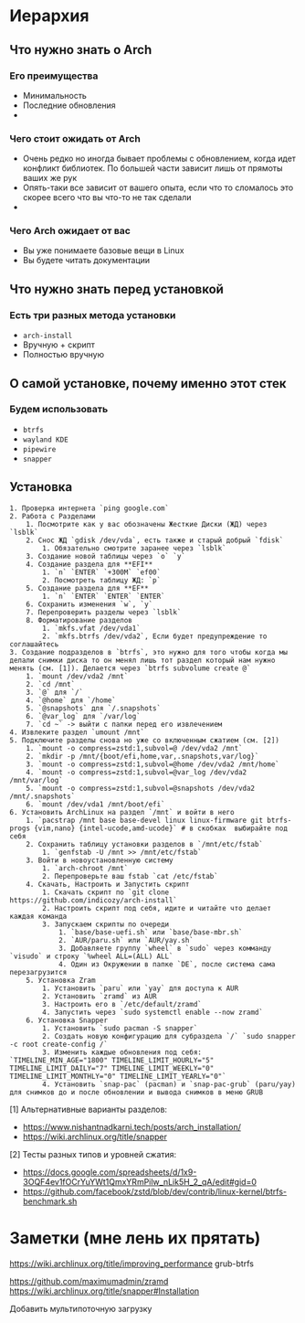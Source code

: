 # Иерархия
## Что нужно знать о Arch
### Его преимущества
- Минимальность
- Последние обновления
- 
### Чего стоит ожидать от Arch
- Очень редко но иногда бывает проблемы с обновлением, когда идет конфликт библиотек. По большей части зависит лишь от прямоты ваших же рук
- Опять-таки все зависит от вашего опыта, если что то сломалось это скорее всего что вы что-то не так сделали
- 
### Чего Arch ожидает от вас
- Вы уже понимаете базовые вещи в Linux
- Вы будете читать документации

## Что нужно знать перед установкой
### Есть три разных метода установки
- `arch-install`
- Вручную + скрипт
- Полностью вручную

## О самой установке, почему именно этот стек
### Будем использовать 
- `btrfs`
- `wayland KDE`
- `pipewire`
- `snapper`

## Установка
	1. Проверка интернета `ping google.com`
	2. Работа с Разделами
		1. Посмотрите как у вас обозначены Жесткие Диски (ЖД) через `lsblk`
		2. Снос ЖД `gdisk /dev/vda`, есть также и старый добрый `fdisk`
			1. Обязательно смотрите заранее через `lsblk`
		3. Создание новой таблицы через `o` `y`
		4. Создание раздела для **EFI**
			1. `n` `ENTER` `+300M` `ef00`
			2. Посмотреть таблицу ЖД: `p`
		5. Создание раздела для **EF**
			1. `n` `ENTER` `ENTER` `ENTER`
		6. Сохранить изменения `w`, `y`
		7. Перепроверить разделы через `lsblk`
		8. Форматирование разделов
			1. `mkfs.vfat /dev/vda1`
			2. `mkfs.btrfs /dev/vda2`, Если будет предупреждение то соглашайтесь
	3. Создание подразделов в `btrfs`, это нужно для того чтобы когда мы делали снимки диска то он менял лишь тот раздел который нам нужно менять (см. [1]). Делается через `btrfs subvolume create @`
		1. `mount /dev/vda2 /mnt`
		2. `cd /mnt`
		3. `@` для `/`
		4. `@home` для `/home`
		5. `@snapshots` для `/.snapshots`
		6. `@var_log` для `/var/log`
		7. `cd ~` -> выйти с папки перед его извлечением
	4. Извлеките раздел `umount /mnt`
	5. Подключите разделы снова но уже со включенным сжатием (см. [2])
		1. `mount -o compress=zstd:1,subvol=@ /dev/vda2 /mnt`
		2. `mkdir -p /mnt/{boot/efi,home,var,.snapshots,var/log}`
		3. `mount -o compress=zstd:1,subvol=@home /dev/vda2 /mnt/home`
		4. `mount -o compress=zstd:1,subvol=@var_log /dev/vda2 /mnt/var/log`
		5. `mount -o compress=zstd:1,subvol=@snapshots /dev/vda2 /mnt/.snapshots`
		6. `mount /dev/vda1 /mnt/boot/efi`
	6. Установить ArchLinux на раздел `/mnt` и войти в него
		1. `pacstrap /mnt base base-devel linux linux-firmware git btrfs-progs {vim,nano} {intel-ucode,amd-ucode}` # в скобках  выбирайте под себя
		2. Сохранить таблицу установки разделов в `/mnt/etc/fstab`
			1. `genfstab -U /mnt >> /mnt/etc/fstab`
		3. Войти в новоустановленную систему
			1. `arch-chroot /mnt`
			2. Перепроверьте ваш fstab `cat /etc/fstab`
		4. Скачать, Настроить и Запустить скрипт
			1. Скачать скрипт по `git clone https://github.com/indicozy/arch-install`
			2. Настроить скрипт под себя, идите и читайте что делает каждая команда
			3. Запускаем скрипты по очереди
				1. `base/base-uefi.sh` или `base/base-mbr.sh`
				2. `AUR/paru.sh` или `AUR/yay.sh`
				3. Добавляете группу `wheel` в `sudo` через комманду `visudo` и строку `%wheel ALL=(ALL) ALL`
				4. Один из Окружении в папке `DE`, после система сама перезагрузится
		5. Установка Zram
			1. Установить `paru` или `yay` для доступа к AUR
			2. Установить `zramd` из AUR
			3. Настроить его в `/etc/default/zramd`
			4. Запустить через `sudo systemctl enable --now zramd`
		6. Установка Snapper
			1. Установить `sudo pacman -S snapper`
			2. Создать новую конфигурацию для субраздела `/` `sudo snapper -c root create-config /`
			3. Изменить каждые обновления под себя: `TIMELINE_MIN_AGE="1800" TIMELINE_LIMIT_HOURLY="5" TIMELINE_LIMIT_DAILY="7" TIMELINE_LIMIT_WEEKLY="0" TIMELINE_LIMIT_MONTHLY="0" TIMELINE_LIMIT_YEARLY="0"`
			4. Установить `snap-pac` (pacman) и `snap-pac-grub` (paru/yay) для снимков до и после обновлении и вывода снимков в меню GRUB



[1] Альтернативные варианты разделов: 
- https://www.nishantnadkarni.tech/posts/arch_installation/
- https://wiki.archlinux.org/title/snapper

[2] Тесты разных типов и уровней сжатия: 
- https://docs.google.com/spreadsheets/d/1x9-3OQF4ev1fOCrYuYWt1QmxYRmPilw_nLik5H_2_qA/edit#gid=0
- https://github.com/facebook/zstd/blob/dev/contrib/linux-kernel/btrfs-benchmark.sh

# Заметки (мне лень их прятать)
https://wiki.archlinux.org/title/improving_performance
grub-btrfs

https://github.com/maximumadmin/zramd
https://wiki.archlinux.org/title/snapper#Installation

Добавить мультипоточную загрузку
